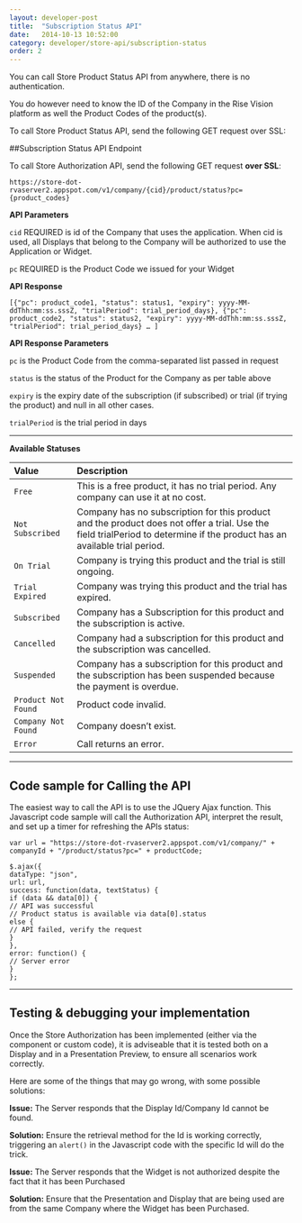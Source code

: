 ```yaml
---
layout: developer-post
title:  "Subscription Status API"
date:   2014-10-13 10:52:00
category: developer/store-api/subscription-status
order: 2
---
```


You can call Store Product Status API from anywhere, there is no authentication.

You do however need to know the ID of the Company in the Rise Vision platform  as well the Product Codes of the product(s).

To call Store Product Status API, send the following GET request over SSL: 

##Subscription Status API Endpoint

To call Store Authorization API, send the following GET request **over SSL**:

`https://store-dot-rvaserver2.appspot.com/v1/company/{cid}/product/status?pc={product_codes}`

**API Parameters**
 
`cid` REQUIRED is id of the Company that uses the application. When cid is used, all Displays that belong to the Company will be authorized to use the Application or Widget.

`pc` REQUIRED is the Product Code we issued for your Widget

**API Response**

`
[{"pc": product_code1, "status": status1, "expiry": yyyy-MM-ddThh:mm:ss.sssZ, "trialPeriod": trial_period_days}, {"pc": product_code2, "status": status2, "expiry": yyyy-MM-ddThh:mm:ss.sssZ, "trialPeriod": trial_period_days} … ]
`

**API Response Parameters**

`pc` is the Product Code from the comma-separated list passed in request

`status` is the status of the Product for the Company as per table above

`expiry` is the expiry date of the subscription (if subscribed) or trial (if trying the product) and null in all other cases.

`trialPeriod` is the trial period in days

_ _ _

**Available Statuses**

| Value       | Description |
|:------------|:------------|
| `Free` | This is a free product, it has no trial period. Any company can use it at no cost. |
| `Not Subscribed` | Company has no subscription for this product and the product does not offer a trial. Use the field trialPeriod to determine if the product has an available trial period. |
| `On Trial` | Company is trying this product and the trial is still ongoing. |
| `Trial Expired` | Company was trying this product and the trial has expired. |
| `Subscribed` | Company has a Subscription for this product and the subscription is active. |
| `Cancelled` | Company had a subscription for this product and the subscription was cancelled. |
| `Suspended` | Company has a subscription for this product and the subscription has been suspended because the payment is overdue. |
| `Product Not Found` | Product code invalid. |
| `Company Not Found` | Company doesn’t exist. |
| `Error` | Call returns an error. |
_ _ _


## Code sample for Calling the API

The easiest way to call the API is to use the JQuery Ajax function. This Javascript code sample will call the Authorization API, interpret the result, and set up a timer for refreshing the APIs status:

```
var url = "https://store-dot-rvaserver2.appspot.com/v1/company/" + companyId + "/product/status?pc=" + productCode;

$.ajax({
dataType: "json",
url: url,
success: function(data, textStatus) {
if (data && data[0]) {
// API was successful
// Product status is available via data[0].status
else {
// API failed, verify the request
}
},
error: function() {
// Server error
}
};
```

_ _ _


## Testing & debugging your implementation

Once the Store Authorization has been implemented (either via the component or custom code), it is adviseable that it is tested both on a Display and in a Presentation Preview, to ensure all scenarios work correctly.

Here are some of the things that may go wrong, with some possible solutions:

**Issue:** The Server responds that the Display Id/Company Id cannot be found.

**Solution:** Ensure the retrieval method for the Id is working correctly, triggering an `alert()` in the Javascript code with the specific Id will do the trick.


**Issue:** The Server responds that the Widget is not authorized despite the fact that it has been Purchased

**Solution:** Ensure that the Presentation and Display that are being used are from the same Company where the Widget has been Purchased.
